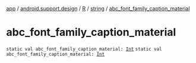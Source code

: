 [app](../../../index.md) / [android.support.design](../../index.md) / [R](../index.md) / [string](index.md) / [abc_font_family_caption_material](.)

# abc_font_family_caption_material

`static val abc_font_family_caption_material: `[`Int`](https://kotlinlang.org/api/latest/jvm/stdlib/kotlin/-int/index.html)
`static val abc_font_family_caption_material: `[`Int`](https://kotlinlang.org/api/latest/jvm/stdlib/kotlin/-int/index.html)